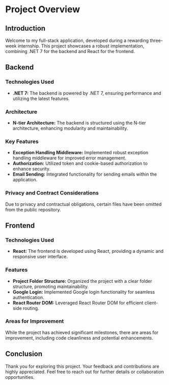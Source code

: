 # Project Overview

## Introduction

Welcome to my full-stack application, developed during a rewarding three-week internship. This project showcases a robust implementation, combining .NET 7 for the backend and React for the frontend.

## Backend

### Technologies Used

- **.NET 7:** The backend is powered by .NET 7, ensuring performance and utilizing the latest features.

### Architecture

- **N-tier Architecture:** The backend is structured using the N-tier architecture, enhancing modularity and maintainability.

### Key Features

- **Exception Handling Middleware:** Implemented robust exception handling middleware for improved error management.
- **Authorization:** Utilized token and cookie-based authorization to enhance security.
- **Email Sending:** Integrated functionality for sending emails within the application.

### Privacy and Contract Considerations

Due to privacy and contractual obligations, certain files have been omitted from the public repository.

## Frontend

### Technologies Used

- **React:** The frontend is developed using React, providing a dynamic and responsive user interface.

### Features

- **Project Folder Structure:** Organized the project with a clear folder structure, promoting maintainability.
- **Google Login:** Implemented Google login functionality for seamless authentication.
- **React Router DOM:** Leveraged React Router DOM for efficient client-side routing.

### Areas for Improvement

While the project has achieved significant milestones, there are areas for improvement, including code cleanliness and potential enhancements.

## Conclusion

Thank you for exploring this project. Your feedback and contributions are highly appreciated. Feel free to reach out for further details or collaboration opportunities.
